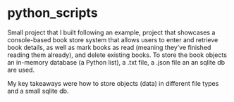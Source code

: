# python_scripts
 Small project that I built following an example, project that showcases a console-based book store system that allows users to enter and retrieve book
details, as well as mark books as read (meaning they’ve finished reading them already), and delete existing books.
To store the book objects an in-memory database (a Python list), a .txt file, a .json file an an sqlite db are used.

My key takeaways were how to store objects (data) in different file types and a small sqlite db.